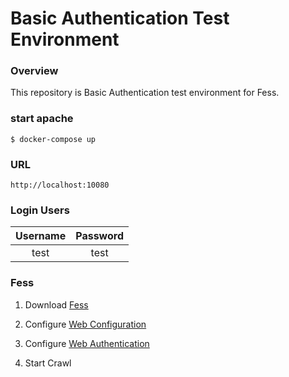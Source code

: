 Basic Authentication Test Environment
======================================

### Overview
This repository is Basic Authentication test environment for Fess.

### start apache

```
$ docker-compose up
```

### URL

`http://localhost:10080 `

### Login Users

| Username | Password  |
|:--------:|:---------:|
| test     | test      |

### Fess

1. Download [Fess](https://github.com/codelibs/fess/releases)

1. Configure [Web Configuration](https://fess.codelibs.org/13.4/admin/webconfig-guide.html)

1. Configure [Web Authentication](https://fess.codelibs.org/13.4/admin/webauth-guide.html)

1. Start Crawl
